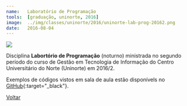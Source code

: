 ```yaml
---
name:  	Laboratório de Programação
tools: 	[graduação, uninorte, 2016]
image: 	../img/classes/uninorte/2016/uninorte-lab-prog-20162.png
date: 	2016-08-04
---
```


![](../img/classes/uninorte/2016/uninorte-lab-prog-20162.png)

Disciplina **Labortório de Programação** (noturno) ministrada no segundo período do curso de Gestão em Tecnologia de Informação do Centro Universitário do Norte (Uninorte) em 2016/2.

Exemplos de códigos vistos em sala de aula estão disponívels no [GitHub][lab-programacao-tin02s1]{:target="_black"}.

[lab-programacao-tin02s1]: https://github.com/orlewilson/lab-programacao-tin02s1

<p class="text-center">
	<a class="btn btn-outline-primary mt-1" href="{{ site.baseurl }}/classes/">Voltar</a>
</p>
